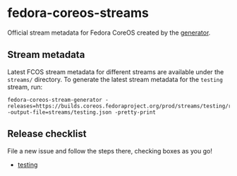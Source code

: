 # fedora-coreos-streams

Official stream metadata for Fedora CoreOS created by the
[generator](https://github.com/coreos/fedora-coreos-stream-generator/).

## Stream metadata

Latest FCOS stream metadata for different streams are available under the
`streams/` directory. To generate the latest stream metadata for the `testing`
stream, run:

```
fedora-coreos-stream-generator -releases=https://builds.coreos.fedoraproject.org/prod/streams/testing/releases.json -output-file=streams/testing.json -pretty-print
```

## Release checklist

File a new issue and follow the steps there, checking boxes as you go!

- [testing](https://github.com/coreos/fedora-coreos-streams/issues/new?labels=kind/release&template=testing.md)
